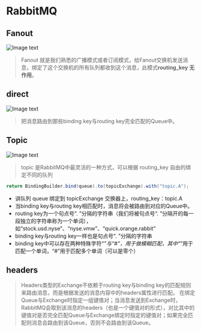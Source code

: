 # RabbitMQ


## Fanout
![Image text](https://cdn.www.sojson.com/file/doc/8914084922)

> Fanout 就是我们熟悉的广播模式或者订阅模式，给Fanout交换机发送消息，绑定了这个交换机的所有队列都收到这个消息，此模式**routing_key 无作用**。

## direct
![Image text](https://cdn.www.sojson.com/file/doc/5932090818)
> 把消息路由到那些binding key与routing key完全匹配的Queue中。 

## Topic
![Image text](https://cdn.www.sojson.com/file/doc/7685815932)

> topic 是RabbitMQ中最灵活的一种方式，可以根据 routing_key 自由的绑定不同的队列

``` java
return BindingBuilder.bind(queue).to(topicExchange).with("topic.A");
```
* 讲队列 queue 绑定到 topicExchange 交换器上，routing_key：topic.A
* 当binding key与routing key相匹配时，消息将会被路由到对应的Queue中。
* routing key为一个句点号“. ”分隔的字符串（我们将被句点号“. ”分隔开的每一段独立的字符串称为一个单词），如“stock.usd.nyse”、“nyse.vmw”、“quick.orange.rabbit”
* binding key与routing key一样也是句点号“. ”分隔的字符串
* binding key中可以存在两种特殊字符“*”与“#”，用于做模糊匹配，其中“*”用于匹配一个单词，“#”用于匹配多个单词（可以是零个）

## headers

> Headers类型的Exchange不依赖于routing key与binding key的匹配规则来路由消息，而是根据发送的消息内容中的headers属性进行匹配。 在绑定Queue与Exchange时指定一组键值对；当消息发送到Exchange时，RabbitMQ会取到该消息的headers（也是一个键值对的形式），对比其中的键值对是否完全匹配Queue与Exchange绑定时指定的键值对；如果完全匹配则消息会路由到该Queue，否则不会路由到该Queue。 